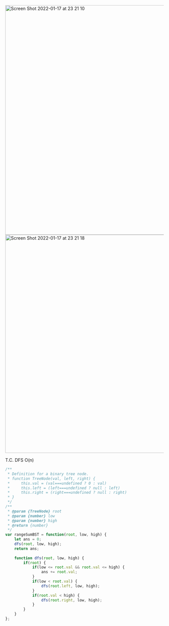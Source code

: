 <img width="731" alt="Screen Shot 2022-01-17 at 23 21 10" src="https://user-images.githubusercontent.com/37787994/149881881-a49866c6-21f6-418f-b72b-311f532d305c.png">
<img width="695" alt="Screen Shot 2022-01-17 at 23 21 18" src="https://user-images.githubusercontent.com/37787994/149881888-cea81e48-8973-49f0-993d-ca0694748cc1.png">

T.C. DFS O(n)

```js
/**
 * Definition for a binary tree node.
 * function TreeNode(val, left, right) {
 *     this.val = (val===undefined ? 0 : val)
 *     this.left = (left===undefined ? null : left)
 *     this.right = (right===undefined ? null : right)
 * }
 */
/**
 * @param {TreeNode} root
 * @param {number} low
 * @param {number} high
 * @return {number}
 */
var rangeSumBST = function(root, low, high) {
    let ans = 0;
    dfs(root, low, high);
    return ans;
    
    function dfs(root, low, high) {
        if(root) {
            if(low <= root.val && root.val <= high) {
                ans += root.val;
            }
            if(low < root.val) {
                dfs(root.left, low, high);
            }
            if(root.val < high) {
                dfs(root.right, low, high);
            }
        }
    }
};
```
